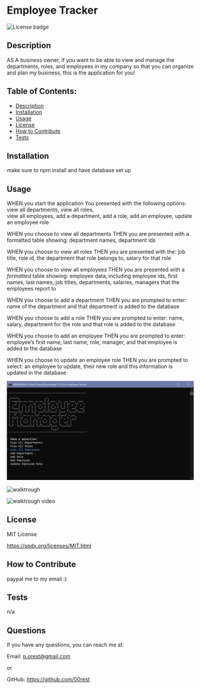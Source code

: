 # Employee Tracker
  ![License badge](https://img.shields.io/badge/License-MIT_License-blue.svg)

## Description
AS A business owner, if you want to be able to view and manage the departments, roles, and employees in my company
so that you can organize and plan my business, this  is the application for you!

## Table of Contents:
- [Description](#description)
- [Installation](#installation)
- [Usage](#usage)
- [License](#license)
- [How to Contribute](#how-to-contribute)
- [Tests](#tests)

## Installation
make sure to npm install and have database set up

## Usage
WHEN you start the application 
You presented with the following options: 
	view all departments, 
	view all roles,	 
	view all employees, 
	add a department, 
	add a role, 
	add an employee, 
	update an employee role

WHEN you choose to view all departments
THEN you are presented with a formatted table showing:
	department names,
	department ids

WHEN you choose to view all roles
THEN you are presented with the: 
	job title, 
	role id, 
	the department that role belongs to, 
	salary for that role

WHEN you choose to view all employees
THEN you are presented with a *formatted* table showing: 
	employee data, 
	including employee ids, 
	first names, 
	last names, 
	job titles, 
	departments, 
	salaries, 
	managers that the employees report to

WHEN you choose to add a department
THEN you are prompted to enter: 
	name of the department and that department is added to the database

WHEN you choose to add a role
THEN you are prompted to enter: 
	name, 
	salary, 
	department for the role and that role is added to the database

WHEN you choose to add an employee
THEN you are prompted to enter: 
	employee’s first name, 
	last name, 
	role, 
	manager, and that employee is added to the database

WHEN you choose to update an employee role
THEN you are prompted to select: 
	an employee to update,
	their new role and this information is updated in the database

![screenshot](/assets/images/screenshot.png)

![walktrough](/assets/images/walktrough.gif)

![walktrough video](https://drive.google.com/file/d/1Q6T43lK7kKGtSwurSATu9QQHY6-qWOFJ/view)

## License
MIT License

https://spdx.org/licenses/MIT.html

## How to Contribute
paypal me to my email :)

## Tests
n/a

## Questions
If you have any questions, you can reach me at:

Email: p.orest@gmail.com

or

GitHub: https://github.com/00rest

